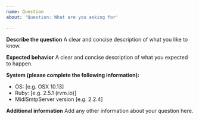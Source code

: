 ```yaml
---
name: Question
about: 'Question: What are you asking for'

---
```


**Describe the question**
A clear and concise description of what you like to know.

**Expected behavior**
A clear and concise description of what you expected to happen.

**System (please complete the following information):**
 - OS: [e.g. OSX 10.13]
 - Ruby: [e.g. 2.5.1 (rvm.io)]
 - MidiSmtpServer version [e.g. 2.2.4]

**Additional information**
Add any other information about your question here.
